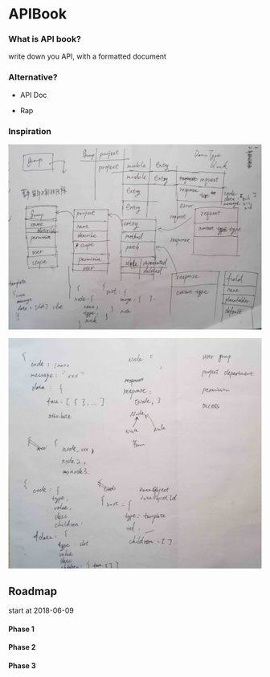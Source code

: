 # APIBook

### What is API book?

write down you API, with a formatted document

### Alternative?

* API Doc

* Rap

### Inspiration

![image](https://raw.githubusercontent.com/DeronW/apibook/master/images/models.jpg)

![image](https://raw.githubusercontent.com/DeronW/apibook/master/images/structure.jpg)

## Roadmap

start at 2018-06-09

#### Phase 1

#### Phase 2

#### Phase 3
